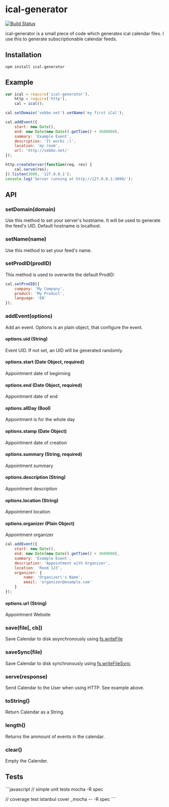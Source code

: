 # ical-generator

[![Build Status](https://travis-ci.org/sebbo2002/ical-generator.png?branch=master)](https://travis-ci.org/sebbo2002/ical-generator)

ical-generator is a small piece of code which generates ical calendar files. I use this to generate subscriptionable calendar feeds.


## Installation

	npm install ical-generator


## Example

```javascript
var ical = require('ical-generator'),
	http = require('http'),
	cal = ical();

cal.setDomain('sebbo.net').setName('my first iCal');

cal.addEvent({
	start: new Date(),
	end: new Date(new Date().getTime() + 3600000),
	summary: 'Example Event',
	description: 'It works ;)',
	location: 'my room',
	url: 'http://sebbo.net/'
});

http.createServer(function(req, res) {
	cal.serve(res);
}).listen(3000, '127.0.0.1');
console.log('Server running at http://127.0.0.1:3000/');
```



## API

### setDomain(domain)

Use this method to set your server's hostname. It will be used to generate the feed's UID. Default hostname is localhost.


### setName(name)

Use this method to set your feed's name.


### setProdID(prodID)

This method is used to overwrite the default ProdID:

```javascript
cal.setProdID({
	company: 'My Company',
	product: 'My Product',
	language: 'EN'
});
```


### addEvent(options)
Add an event. Options is an plain object, that configure the event.

#### options.uid (String)
Event UID. If not set, an UID will be generated randomly.

#### options.start (Date Object, required)
Appointment date of beginning

#### options.end (Date Object, required)
Appointment date of end

#### options.allDay (Bool)
Appointment is for the whole day

#### options.stamp (Date Object)
Appointment date of creation

#### options.summary (String, required)
Appointment summary

#### options.description (String)
Appointment description

#### options.location (String)
Appointment location

#### options.organizer (Plain Object)
Appointment organizer

```javascript
cal.addEvent({
	start: new Date(),
	end: new Date(new Date().getTime() + 3600000),
	summary: 'Example Event',
	description: 'Appointment with Organizer',
	location: 'Room 123',
	organizer: {
		name: 'Organizer\'s Name',
		email: 'organizer@example.com'
	}
});
```

#### options.url (String)
Appointment Website


### save(file[, cb])
Save Calendar to disk asynchronously using [fs.writeFile](http://nodejs.org/api/fs.html#fs_fs_writefile_filename_data_options_callback)


### saveSync(file)
Save Calendar to disk synchronously using [fs.writeFileSync](http://nodejs.org/api/fs.html#fs_fs_writefilesync_filename_data_options)


### serve(response)
Send Calendar to the User when using HTTP. See example above.


### toString()
Return Calendar as a String.

### length()
Returns the ammount of events in the calendar.

### clear()
Empty the Calender.


## Tests

´´´javascript
// simple unit tests
mocha -R spec

// coverage test
istanbul cover _mocha -- -R spec
´´´